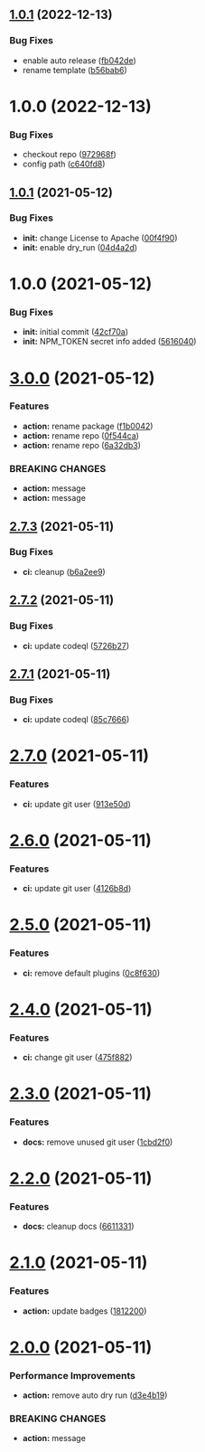 ## [1.0.1](https://github.com/companynamespace/test-github-actions/compare/v1.0.0...v1.0.1) (2022-12-13)


### Bug Fixes

* enable auto release ([fb042de](https://github.com/companynamespace/test-github-actions/commit/fb042deaf77881d17faa997dad859f20ccb3a9a0))
* rename template ([b56bab6](https://github.com/companynamespace/test-github-actions/commit/b56bab615745512fdfe8fafbef622601bfcc8de4))

# 1.0.0 (2022-12-13)


### Bug Fixes

* checkout repo ([972968f](https://github.com/companynamespace/test-github-actions/commit/972968f5b6cbfc8c36faf2af9824b3e34a0cd2d5))
* config path ([c640fd8](https://github.com/companynamespace/test-github-actions/commit/c640fd82ba99af4145ef07658ff545fc19eb0d4d))

## [1.0.1](https://github.com/companynamespace/test-github-actions/compare/v1.0.0...v1.0.1) (2021-05-12)


### Bug Fixes

* **init:** change License to Apache ([00f4f90](https://github.com/companynamespace/test-github-actions/commit/00f4f90b8d0407e656773001cfb5cb6cad682a9b))
* **init:** enable dry_run ([04d4a2d](https://github.com/companynamespace/test-github-actions/commit/04d4a2db8d6279a0ae7a6ebc6bd8caf6d63bea96))

# 1.0.0 (2021-05-12)


### Bug Fixes

* **init:** initial commit ([42cf70a](https://github.com/companynamespace/test-github-actions/commit/42cf70af16415202ad6af297ee456d560d2b214a))
* **init:** NPM_TOKEN secret info added ([5616040](https://github.com/companynamespace/test-github-actions/commit/56160408295b486eabd14dcb81461f98231d492c))

# [3.0.0](https://github.com/easingthemes/test-github-actions/compare/v2.7.3...v3.0.0) (2021-05-12)


### Features

* **action:** rename package ([f1b0042](https://github.com/easingthemes/test-github-actions/commit/f1b004231cd3a60e501586b4b4fbef1abc762843))
* **action:** rename repo ([0f544ca](https://github.com/easingthemes/test-github-actions/commit/0f544ca12cfb354e9e46f34e110fd47d4b96140d))
* **action:** rename repo ([6a32db3](https://github.com/easingthemes/test-github-actions/commit/6a32db393ec60a6c3bf741271b9987265336fe7d))


### BREAKING CHANGES

* **action:** message
* **action:** message

## [2.7.3](https://github.com/easingthemes/test-github-actions/compare/v2.7.2...v2.7.3) (2021-05-11)


### Bug Fixes

* **ci:** cleanup ([b6a2ee9](https://github.com/easingthemes/test-github-actions/commit/b6a2ee9a5d398ee3614c1c81930a57606b603589))

## [2.7.2](https://github.com/easingthemes/test-github-actions/compare/v2.7.1...v2.7.2) (2021-05-11)


### Bug Fixes

* **ci:** update codeql ([5726b27](https://github.com/easingthemes/test-github-actions/commit/5726b27f3b8dda3238ba98c89f6babd91412372f))

## [2.7.1](https://github.com/easingthemes/test-github-actions/compare/v2.7.0...v2.7.1) (2021-05-11)


### Bug Fixes

* **ci:** update codeql ([85c7666](https://github.com/easingthemes/test-github-actions/commit/85c76662afb2e2c5d5f41ec82340533eb80c60e0))

# [2.7.0](https://github.com/easingthemes/test-github-actions/compare/v2.6.0...v2.7.0) (2021-05-11)


### Features

* **ci:** update git user ([913e50d](https://github.com/easingthemes/test-github-actions/commit/913e50d8e24c581f1e4980291e0e6a3d1cd2677a))

# [2.6.0](https://github.com/easingthemes/test-github-actions/compare/v2.5.0...v2.6.0) (2021-05-11)


### Features

* **ci:** update git user ([4126b8d](https://github.com/easingthemes/test-github-actions/commit/4126b8d5c9967bf06e30d0f3bad9beb51df09a6f))

# [2.5.0](https://github.com/easingthemes/test-github-actions/compare/v2.4.0...v2.5.0) (2021-05-11)


### Features

* **ci:** remove default plugins ([0c8f630](https://github.com/easingthemes/test-github-actions/commit/0c8f630253a1f84ee2d42ff3639223a7e3a4c96b))

# [2.4.0](https://github.com/easingthemes/test-github-actions/compare/v2.3.0...v2.4.0) (2021-05-11)


### Features

* **ci:** change git user ([475f882](https://github.com/easingthemes/test-github-actions/commit/475f8825a17a42e950e5254c26842786fb28c467))

# [2.3.0](https://github.com/easingthemes/test-github-actions/compare/v2.2.0...v2.3.0) (2021-05-11)


### Features

* **docs:** remove unused git user ([1cbd2f0](https://github.com/easingthemes/test-github-actions/commit/1cbd2f0c63504214667f885aefebcb7b5dead81b))

# [2.2.0](https://github.com/easingthemes/test-github-actions/compare/v2.1.0...v2.2.0) (2021-05-11)


### Features

* **docs:** cleanup docs ([6611331](https://github.com/easingthemes/test-github-actions/commit/6611331484989547cdc10102d3f9c6b09cbf1c5d))

# [2.1.0](https://github.com/easingthemes/test-github-actions/compare/v2.0.0...v2.1.0) (2021-05-11)


### Features

* **action:** update badges ([1812200](https://github.com/easingthemes/test-github-actions/commit/18122006572d0196268cf9039bc781c532a76741))

# [2.0.0](https://github.com/easingthemes/test-github-actions/compare/v1.3.0...v2.0.0) (2021-05-11)


### Performance Improvements

* **action:** remove auto dry run ([d3e4b19](https://github.com/easingthemes/test-github-actions/commit/d3e4b19591a428d20ad3c7942a39abd4c56b81e7))


### BREAKING CHANGES

* **action:** message
